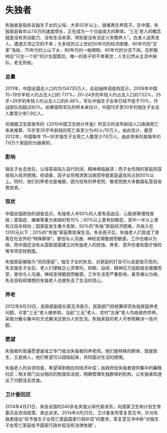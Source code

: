 失独者
======

失独者是指失去独生子女的父母，大多50岁以上，很难再生养孩子。在中国，失独家庭每年以7.6万的速度增长，正在成为一个日益庞大的群体。‘三无’老人的概念就是没有劳动能力、没有生活来源，特别是没有法定义务赡养人”。白发人送黑发人，遭遇灭顶之灾的不幸；大多经历过上世纪50年代的经济困难、60年代的“文革”浩劫、70年代的上山下乡、80年代的一胎限制、90年代的分流下岗。在积极响应“只生一个好”的计生国策后，唯一的孩子却不幸离世；人生已然从主流中掉队，老无所依。

### 总量

2011年，中国全国总人口约为134735万人，此前抽样调查则显示，2009年中国15~19岁年轻人约占总人口的 7.17%，20~24岁的年轻人约占总人口的7.52%，25岁~29岁的年轻人约占总人口的6.48%，军队中独生子女率已经不低于70%，作战部队则超过80%。如果按照军队的样本来估计，中国15岁至30岁的独生子女总人数至少有1.9亿人。

另根据卫生部发布的《2010中国卫生统计年鉴》所显示的该年龄段人口疾病死亡率来推算，15岁至30岁年龄段的死亡率至少为40人/10万人，由此估计，截至2012年，中国每年 15~30岁独生子女死亡人数至少7.6万人，由此带来的是每年约7.6万个家庭的分崩离析。

### 影响

独生子女去世后，父母容易陷入自行封闭，精神濒临崩溃；而子女伤残的家庭则容易陷入经济困境。经调查，因子女伤残求医治病而导致家庭返贫的占到50%以上。同时，他们的养老也是难题，因为现有的养老院、敬老院绝大多数属私营且收费昂贵。

### 现状

中国全国政协的调查显示，失独老人中50%的人患有高血压、心脏病等慢性疾病；患癌症、瘫痪等重大疾病的有15%；60%以上患有抑郁症，其中一半以上曾有过自杀倾向；因家庭发生重大变故，50%的“失独”家庭经济困难，月收入在1200元以下；20%的“失独”家庭靠低保生活。失去孩子后，失独老人们变成了游离在社会外的“特殊群体”。害怕与人沟通、神经变得脆弱而敏感，工作也难以为继。而中国还没有从国家层面建立对失独老人的抚恤、养老、意外伤害和医疗保险等专项安抚制度。

失独家庭被喻为“风险家庭”，独生子女的失去，对家庭的打击可以说是毁灭性的。失去独生子女后，老人们便缺乏心灵寄托，抑郁、自闭、精神压力加剧就会接踵而至，害怕与人沟通，神经变得脆弱而敏感，工作生活受严重影响，甚至难以为继。失去目标和理想的失独老人也便失去了生活的信心。

### 养老

2012年9月20日，民政部副部长窦玉沛表示，民政部门将统筹研究失独家庭养老问题，可拿“三无”老人做参照，当前“三无”老人、农村“五保”老人均由政府供养。采取分散与集中的方式解决这部分人的生活。失独家庭的老人可参照解决一些问题。

### 愿望

失独者的普遍愿望是成立专门收治失独者的养老院。他们是特殊的群体，既是医生，又是病人，他们希望可以团结起来，共同面对生活的困境。 

失独老人的诉求则是，希望得到相应的经济补偿；由政府给失独者提供集中的廉租社区；相关部门出台相应的制度和法规，明确管理失独群体的机构，让失独者知道出了问题该去找谁。

### 卫计委回应

2014年4月21日，来自全国的240余名失独父母代表进京，向国家卫生和计划生育委员会咨询政策、表达诉求。2014年4月25日，卫计委发布答复意见书，针对失独者提出“给予独生子女死亡家庭国家行政补偿”的要求，答复意见书中称“对独生子女死亡家庭给予国家行政补偿没有法律依据”。
